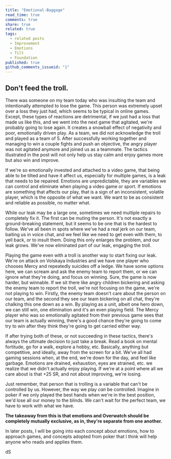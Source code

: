 ```yaml
---
title: "Emotional-Baggage"
read_time: true
comments: true
share: true
related: true
tags:
  - related posts
  - Improvement
  - Emotions
  - Tilt
  - Foundation
published: true
github_comments_issueid: "1"
---
```




## Don't feed the troll.

There was someone on my team today who was insulting the team and intentionally attempted to lose the game. This person was extremely upset over a loss they just had, which seems to be typical in online games. Except, these types of reactions are detrimental, if we just had a loss that made us like this, and we went into the next game that agitated, we're probably going to lose again. It creates a snowball effect of negativity and poor, emotionally driven play. As a team, we did not acknowledge the troll and played as a team of 5. After successfully working together and managing to win a couple fights and push an objective, the angry player was not agitated anymore and joined us as a teammate. The tactics illustrated in the post will not only help us stay calm and enjoy games more but also win and improve.

If we're so emotionally invested and attached to a video game, that being able to be tilted and have it affect us, especially for multiple games, is a leak that needs to be repaired. Emotions are unpredictable, they are variables we can control and eliminate when playing a video game or sport. If emotions are something that affects our play, that is a sign of an inconsistent, volatile player, which is the opposite of what we want. We want to be as consistent and reliable as possible, no matter what.

While our leak may be a large one, sometimes we need multiple repairs to completely fix it. The first can be muting the person. It's not exactly a ground-breaking statement, but it seems to be one that is the hardest to follow. We've all been in spots where we've had a real jerk on our team, baiting us in voice chat, and we feel like we need to get even with them, to yell back, or to insult them. Doing this only enlarges the problem, and our leak grows. We've now eliminated part of our leak, engaging the troll. 

Playing the game even with a troll is another way to start fixing our leak. We're on attack on Volskaya Industries and we have one player who chooses Mercy and repeatedly suicides off a ledge. We have some options here, we can scream and ask the enemy team to report them, or we can ignore what they're doing, and focus on winning. Sure, the game is now harder, but winnable. If we sit there like angry children bickering and asking the enemy team to report the troll, we're not focusing on the game, we're not playing to win. Firstly, the enemy team doesn't care about the person on our team, and the second they see our team bickering on all chat, they're chalking this one down as a win. By playing as a unit, albeit one hero down, we can still win, one elimination and it's an even playing field. The Mercy player who was so emotionally agitated from their previous game sees that our team is actually winning, there's a good chance they're going to come try to win after they think they're going to get carried either way.

If after trying both of these, or not succeeding in these tactics, there's always the ultimate decision to just take a break. Read a book on mental fortitude, go for a walk, explore a hobby, etc. Basically, anything but competitive, and ideally, away from the screen for a bit. We've all had gaming sessions when, at the end, we're down for the day, and feel like garbage. Emotions are drained, exhaustion, eyes are strained, etc. we realize that we didn't actually enjoy playing. If we're at a point where all we care about is that +25 SR, and not about improving, we're losing. 

Just remember, that person that is trolling is a variable that can't be controlled by us. However, the way we play *can* be controlled. Imagine in poker if we only played the best hands when we're in the best position, we'd lose all our money to the blinds. We can't wait for the perfect team, we have to work with what we have.

**The takeaway from this is that emotions and Overwatch should be completely mutually exclusive, as in, they're separate from one another.**

In later posts, I will be going into each concept about emotions, how to approach games, and concepts adopted from poker that I think will help anyone who reads and applies them. 

dS
